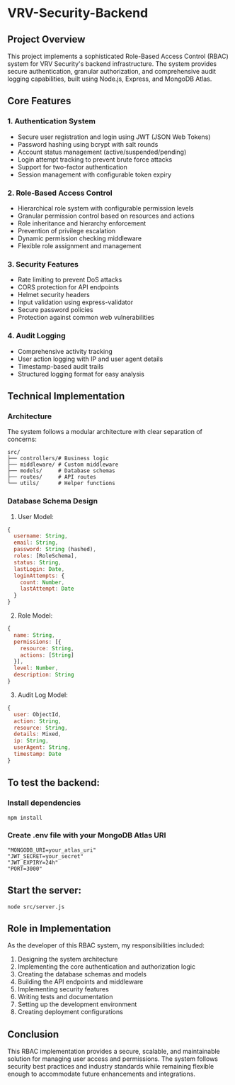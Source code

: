 # VRV-Security-Backend
## Project Overview

This project implements a sophisticated Role-Based Access Control (RBAC) system for VRV Security's backend infrastructure. The system provides secure authentication, granular authorization, and comprehensive audit logging capabilities, built using Node.js, Express, and MongoDB Atlas.

## Core Features

### 1. Authentication System
- Secure user registration and login using JWT (JSON Web Tokens)
- Password hashing using bcrypt with salt rounds
- Account status management (active/suspended/pending)
- Login attempt tracking to prevent brute force attacks
- Support for two-factor authentication
- Session management with configurable token expiry

### 2. Role-Based Access Control
- Hierarchical role system with configurable permission levels
- Granular permission control based on resources and actions
- Role inheritance and hierarchy enforcement
- Prevention of privilege escalation
- Dynamic permission checking middleware
- Flexible role assignment and management

### 3. Security Features
- Rate limiting to prevent DoS attacks
- CORS protection for API endpoints
- Helmet security headers
- Input validation using express-validator
- Secure password policies
- Protection against common web vulnerabilities

### 4. Audit Logging
- Comprehensive activity tracking
- User action logging with IP and user agent details
- Timestamp-based audit trails
- Structured logging format for easy analysis

## Technical Implementation

### Architecture
The system follows a modular architecture with clear separation of concerns:
```
src/
├── controllers/# Business logic
├── middleware/ # Custom middleware
├── models/     # Database schemas
├── routes/     # API routes
└── utils/      # Helper functions
```

### Database Schema Design

1. User Model:
```javascript
{
  username: String,
  email: String,
  password: String (hashed),
  roles: [RoleSchema],
  status: String,
  lastLogin: Date,
  loginAttempts: {
    count: Number,
    lastAttempt: Date
  }
}
```

2. Role Model:
```javascript
{
  name: String,
  permissions: [{
    resource: String,
    actions: [String]
  }],
  level: Number,
  description: String
}
```

3. Audit Log Model:
```javascript
{
  user: ObjectId,
  action: String,
  resource: String,
  details: Mixed,
  ip: String,
  userAgent: String,
  timestamp: Date
}
```
## To test the backend:
### Install dependencies
```
npm install
```
### Create .env file with your MongoDB Atlas URI
```
"MONGODB_URI=your_atlas_uri"
"JWT_SECRET=your_secret" 
"JWT_EXPIRY=24h"
"PORT=3000" 
```
## Start the server:
```
node src/server.js
```
## Role in Implementation

As the developer of this RBAC system, my responsibilities included:
1. Designing the system architecture
2. Implementing the core authentication and authorization logic
3. Creating the database schemas and models
4. Building the API endpoints and middleware
5. Implementing security features
6. Writing tests and documentation
7. Setting up the development environment
8. Creating deployment configurations

## Conclusion

This RBAC implementation provides a secure, scalable, and maintainable solution for managing user access and permissions. The system follows security best practices and industry standards while remaining flexible enough to accommodate future enhancements and integrations.
